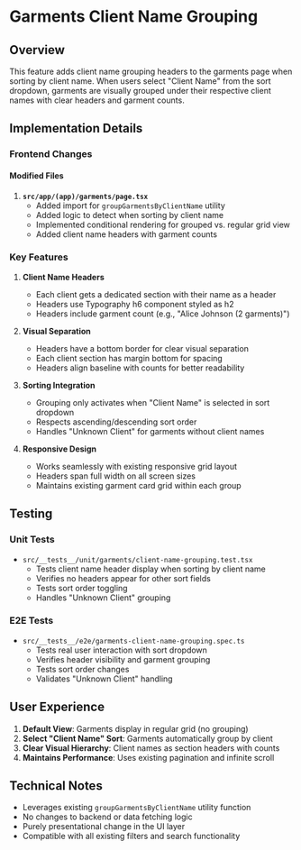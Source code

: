 # Garments Client Name Grouping

## Overview

This feature adds client name grouping headers to the garments page when sorting by client name. When users select "Client Name" from the sort dropdown, garments are visually grouped under their respective client names with clear headers and garment counts.

## Implementation Details

### Frontend Changes

#### Modified Files

1. **`src/app/(app)/garments/page.tsx`**
   - Added import for `groupGarmentsByClientName` utility
   - Added logic to detect when sorting by client name
   - Implemented conditional rendering for grouped vs. regular grid view
   - Added client name headers with garment counts

### Key Features

1. **Client Name Headers**
   - Each client gets a dedicated section with their name as a header
   - Headers use Typography h6 component styled as h2
   - Headers include garment count (e.g., "Alice Johnson (2 garments)")

2. **Visual Separation**
   - Headers have a bottom border for clear visual separation
   - Each client section has margin bottom for spacing
   - Headers align baseline with counts for better readability

3. **Sorting Integration**
   - Grouping only activates when "Client Name" is selected in sort dropdown
   - Respects ascending/descending sort order
   - Handles "Unknown Client" for garments without client names

4. **Responsive Design**
   - Works seamlessly with existing responsive grid layout
   - Headers span full width on all screen sizes
   - Maintains existing garment card grid within each group

## Testing

### Unit Tests

- `src/__tests__/unit/garments/client-name-grouping.test.tsx`
  - Tests client name header display when sorting by client name
  - Verifies no headers appear for other sort fields
  - Tests sort order toggling
  - Handles "Unknown Client" grouping

### E2E Tests

- `src/__tests__/e2e/garments-client-name-grouping.spec.ts`
  - Tests real user interaction with sort dropdown
  - Verifies header visibility and garment grouping
  - Tests sort order changes
  - Validates "Unknown Client" handling

## User Experience

1. **Default View**: Garments display in regular grid (no grouping)
2. **Select "Client Name" Sort**: Garments automatically group by client
3. **Clear Visual Hierarchy**: Client names as section headers with counts
4. **Maintains Performance**: Uses existing pagination and infinite scroll

## Technical Notes

- Leverages existing `groupGarmentsByClientName` utility function
- No changes to backend or data fetching logic
- Purely presentational change in the UI layer
- Compatible with all existing filters and search functionality
